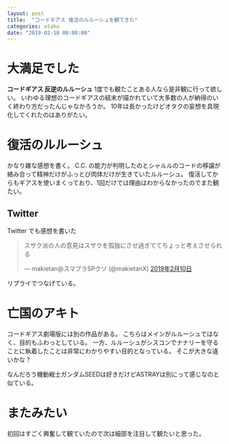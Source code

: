 ```yaml
---
layout: post
title:  "コードギアス 復活のルルーシュを観てきた"
categories: otaku
date: "2019-02-18 00:00:00"
---
```


# 大満足でした

**コードギアス 反逆のルルーシュ** 1度でも観たことある人なら是非観に行って欲しい。
いわゆる理想のコードギアスの結末が描かれていて大多数の人が納得のいく終わり方だったんじゃなかろうか。
10年は長かったけどオタクの妄想を具現化してくれたのはありがたい。

# 復活のルルーシュ

かなり雑な感想を書く。
C.C. の能力が判明したのとシャルルのコードの移譲が絡み合って精神だけがふっとび肉体だけが生きていたルルーシュ。
復活してからもギアスを使いまくっており、1回だけでは理由はわからなかったのでまた観たい。
<!-- L.L. となったルルーシュは最後に C.C. への信頼を勝ち取って終わりという感じだったかな。 -->

## Twitter

Twitter でも感想を書いた

<blockquote class="twitter-tweet" data-lang="ja"><p lang="ja" dir="ltr">スザク派の人の意見はスザクを孤独にさせ過ぎててちょっと考えさせられる</p>&mdash; makietan@スマブラSPクソ (@makietanX) <a href="https://twitter.com/makietanX/status/1094669404967710720?ref_src=twsrc%5Etfw">2019年2月10日</a></blockquote>
<script async src="https://platform.twitter.com/widgets.js" charset="utf-8"></script>


リプライでつなげている。

# 亡国のアキト

コードギアス劇場版には別の作品がある。
こちらはメインがルルーシュではなく、目的もふわっとしている。
一方、ルルーシュがシスコンでナナリーを守ることに執着したことは非常にわかりやすい目的となっている。
そこが大きな違いかな？


なんだろう機動戦士ガンダムSEEDは好きだけどASTRAYは別にって感じなのと似ている。

# またみたい

初回はすごく興奮して観ていたので次は細部を注目して観たいと思った。
